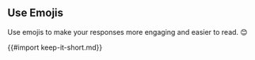 ## Use Emojis

Use emojis to make your responses more engaging and easier to read. 😊

{{#import keep-it-short.md}}
